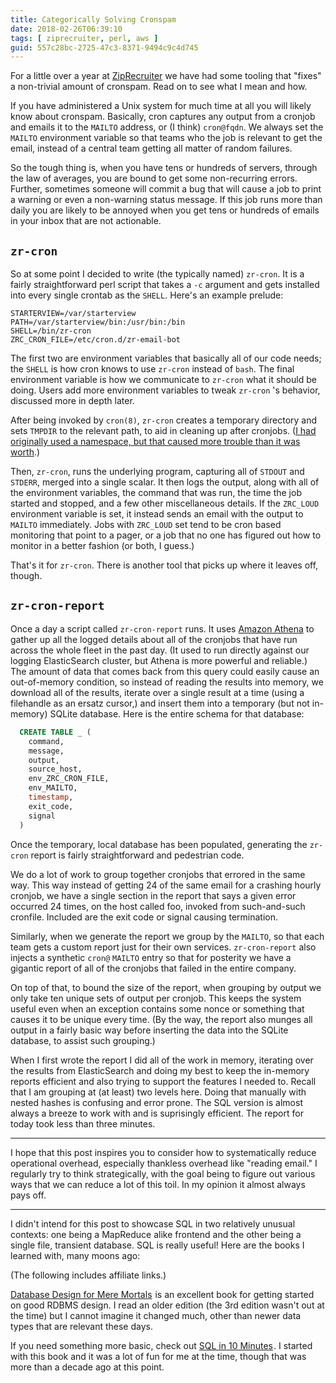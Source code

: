 ```yaml
---
title: Categorically Solving Cronspam
date: 2018-02-26T06:39:10
tags: [ ziprecruiter, perl, aws ]
guid: 557c28bc-2725-47c3-8371-9494c9c4d745
---
```

For a little over a year at
[ZipRecruiter](https://www.ziprecruiter.com/hiring/technology) we have had some tooling that
"fixes" a non-trivial amount of cronspam.  Read on to see what I mean and how.

<!--more-->

If you have administered a Unix system for much time at all you will likely know
about cronspam.  Basically, cron captures any output from a cronjob and emails
it to the `MAILTO` address, or (I think) `cron@fqdn`.  We always set the
`MAILTO` environment variable so that teams who the job is relevant to get the
email, instead of a central team getting all matter of random failures.

So the tough thing is, when you have tens or hundreds of servers, through the
law of averages, you are bound to get some non-recurring errors.  Further,
sometimes someone will commit a bug that will cause a job to print a warning or
even a non-warning status message.  If this job runs more than daily you are
likely to be annoyed when you get tens or hundreds of emails in your inbox that
are not actionable.

## `zr-cron`

So at some point I decided to write (the typically named) `zr-cron`.  It is a
fairly straightforward perl script that takes a `-c` argument and gets installed
into every single crontab as the `SHELL`.  Here's an example prelude:

```
STARTERVIEW=/var/starterview
PATH=/var/starterview/bin:/usr/bin:/bin
SHELL=/bin/zr-cron
ZRC_CRON_FILE=/etc/cron.d/zr-email-bot
```

The first two are environment variables that basically all of our code needs;
the `SHELL` is how cron knows to use `zr-cron` instead of `bash`.  The final
environment variable is how we communicate to `zr-cron` what it should be doing.
Users add more environment variables to tweak `zr-cron` 's behavior, discussed
more in depth later.

After being invoked by `cron(8)`, `zr-cron` creates a temporary directory and
sets `TMPDIR` to the relevant path, to aid in cleaning up after cronjobs. ([I
had originally used a namespace, but that caused more trouble than it was
worth](/posts/perl-linux-namespaces-and-pedestrian-problems/).)

Then, `zr-cron`, runs the underlying program, capturing all of `STDOUT` and
`STDERR`, merged into a single scalar.  It then logs the output, along with all
of the environment variables, the command that was run, the time the job started
and stopped, and a few other miscellaneous details.  If the `ZRC_LOUD`
environment variable is set, it instead sends an email with the output to
`MAILTO` immediately.  Jobs with `ZRC_LOUD` set tend to be cron based monitoring
that point to a pager, or a job that no one has figured out how to monitor in a
better fashion (or both, I guess.)

That's it for `zr-cron`.  There is another tool that picks up where it leaves
off, though.

## `zr-cron-report`

Once a day a script called `zr-cron-report` runs.  It uses [Amazon
Athena](/posts/using-amazon-athena-from-perl/) to gather up all the logged
details about all of the cronjobs that have run across the whole fleet in the
past day.  (It used to run directly against our logging ElasticSearch cluster,
but Athena is more powerful and reliable.)  The amount of data that comes back
from this query could easily cause an out-of-memory condition, so instead of
reading the results into memory, we download all of the results, iterate over a
single result at a time (using a filehandle as an ersatz cursor,) and insert
them into a temporary (but not in-memory) SQLite database.  Here is the entire
schema for that database:

``` SQL
  CREATE TABLE _ (
    command,
    message,
    output,
    source_host,
    env_ZRC_CRON_FILE,
    env_MAILTO,
    timestamp,
    exit_code,
    signal
  )
```

Once the temporary, local database has been populated, generating the `zr-cron`
report is fairly straightforward and pedestrian code.

We do a lot of work to group together cronjobs that errored in the same way.
This way instead of getting 24 of the same email for a crashing hourly cronjob,
we have a single section in the report that says a given error occurred 24
times, on the host called foo, invoked from such-and-such cronfile.  Included
are the exit code or signal causing termination.

Similarly, when we generate the report we group by the `MAILTO`, so that each
team gets a custom report just for their own services.  `zr-cron-report` also
injects a synthetic `cron@` `MAILTO` entry so that for posterity we have a
gigantic report of all of the cronjobs that failed in the entire company.

On top of that, to bound the size of the report, when grouping by output we only
take ten unique sets of output per cronjob.  This keeps the system useful even
when an exception contains some nonce or something that causes it to be unique
every time.  (By the way, the report also munges all output in a fairly basic
way before inserting the data into the SQLite database, to assist such
grouping.)

When I first wrote the report I did all of the work in memory, iterating over
the results from ElasticSearch and doing my best to keep the in-memory reports
efficient and also trying to support the features I needed to.  Recall that I am
grouping at (at least) two levels here.  Doing that manually with nested hashes
is confusing and error prone.  The SQL version is almost always a breeze to work
with and is suprisingly efficient.  The report for today took less than three
minutes.

---

I hope that this post inspires you to consider how to systematically reduce
operational overhead, especially thankless overhead like "reading email."  I
regularly try to think strategically, with the goal being to figure out various
ways that we can reduce a lot of this toil.  In my opinion it almost always pays
off.

---

I didn't intend for this post to showcase SQL in two relatively unusual
contexts: one being a MapReduce alike frontend and the other being a single
file, transient database.  SQL is really useful!  Here are the books I learned
with, many moons ago:

(The following includes affiliate links.)

<a target="_blank" href="https://www.amazon.com/gp/product/0321884493/ref=as_li_tl?ie=UTF8&camp=1789&creative=9325&creativeASIN=0321884493&linkCode=as2&tag=afoolishmanif-20&linkId=9264185c3d13c7c67e237a963060f488">Database Design for Mere Mortals</a><img src="//ir-na.amazon-adsystem.com/e/ir?t=afoolishmanif-20&l=am2&o=1&a=0321884493" width="1" height="1" border="0" alt="" style="border:none !important; margin:0px !important;" />
is an excellent book for getting started on good RDBMS design.  I read an
older edition (the 3rd edition wasn't out at the time) but I cannot imagine it
changed much, other than newer data types that are relevant these days.

If you need something more basic, check out
<a target="_blank" href="https://www.amazon.com/gp/product/0672336073/ref=as_li_tl?ie=UTF8&camp=1789&creative=9325&creativeASIN=0672336073&linkCode=as2&tag=afoolishmanif-20&linkId=b1c9ef8b26a8eb1cc86ed4ba8ae42237">SQL in 10 Minutes</a><img src="//ir-na.amazon-adsystem.com/e/ir?t=afoolishmanif-20&l=am2&o=1&a=0672336073" width="1" height="1" border="0" alt="" style="border:none !important; margin:0px !important;" />.
I started with this book and it was a lot of fun for me at the time, though that
was more than a decade ago at this point.

